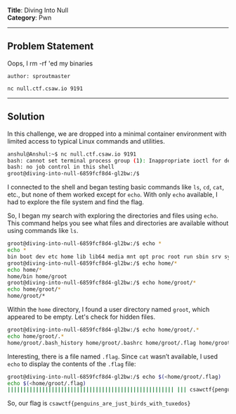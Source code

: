 **Title**: Diving Into Null  
**Category**: Pwn

---

## **Problem Statement**

Oops, I rm -rf 'ed my binaries

`author: sproutmaster`

`nc null.ctf.csaw.io 9191`

---

## **Solution**

In this challenge, we are dropped into a minimal container environment with limited access to typical Linux commands and utilities.

```sh
anshul@Anshul:~$ nc null.ctf.csaw.io 9191
bash: cannot set terminal process group (1): Inappropriate ioctl for device
bash: no job control in this shell
groot@diving-into-null-6859fcf8d4-gl2bw:/$ 
```

I connected to the shell and began testing basic commands like `ls`, `cd`, `cat`, etc., but none of them worked except for `echo`. With only `echo` available, I had to explore the file system and find the flag.

So, I began my search with exploring the directories and files using `echo`. This command helps you see what files and directories are available without using commands like `ls`.

```sh
groot@diving-into-null-6859fcf8d4-gl2bw:/$ echo *
echo *
bin boot dev etc home lib lib64 media mnt opt proc root run sbin srv sys tmp usr var
groot@diving-into-null-6859fcf8d4-gl2bw:/$ echo home/*
echo home/*
home/bin home/groot
groot@diving-into-null-6859fcf8d4-gl2bw:/$ echo home/groot/*
echo home/groot/*
home/groot/*
```

Within the `home` directory, I found a user directory named `groot`, which appeared to be empty. Let's check for hidden files.

```sh
groot@diving-into-null-6859fcf8d4-gl2bw:/$ echo home/groot/.*
echo home/groot/.*
home/groot/.bash_history home/groot/.bashrc home/groot/.flag home/groot/.profile
```

Interesting, there is a file named `.flag`. Since `cat` wasn’t available, I used `echo` to display the contents of the `.flag` file:

```sh
groot@diving-into-null-6859fcf8d4-gl2bw:/$ echo $(<home/groot/.flag)
echo $(<home/groot/.flag)
||||||||||||||||||||||||||||||||||||||||||||||||||||| ||| csawctf{penguins_are_just_birds_with_tuxedos} ||| |||||||||||||||||||||||||||||||||||||||||||||||||||||
```

So, our flag is `csawctf{penguins_are_just_birds_with_tuxedos}`
